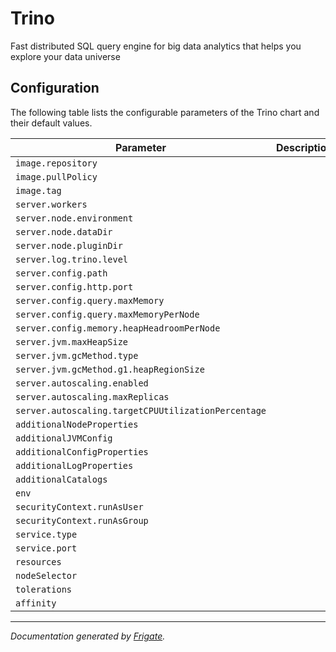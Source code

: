 
Trino
===========

Fast distributed SQL query engine for big data analytics that helps you explore your data universe


## Configuration

The following table lists the configurable parameters of the Trino chart and their default values.

| Parameter                | Description             | Default        |
| ------------------------ | ----------------------- | -------------- |
| `image.repository` |  | `"trinodb/trino"` |
| `image.pullPolicy` |  | `"IfNotPresent"` |
| `image.tag` |  | `"latest"` |
| `server.workers` |  | `2` |
| `server.node.environment` |  | `"production"` |
| `server.node.dataDir` |  | `"/data/trino"` |
| `server.node.pluginDir` |  | `"/usr/lib/trino/plugin"` |
| `server.log.trino.level` |  | `"INFO"` |
| `server.config.path` |  | `"/etc/trino"` |
| `server.config.http.port` |  | `8080` |
| `server.config.query.maxMemory` |  | `"4GB"` |
| `server.config.query.maxMemoryPerNode` |  | `"1GB"` |
| `server.config.memory.heapHeadroomPerNode` |  | `"1GB"` |
| `server.jvm.maxHeapSize` |  | `"8G"` |
| `server.jvm.gcMethod.type` |  | `"UseG1GC"` |
| `server.jvm.gcMethod.g1.heapRegionSize` |  | `"32M"` |
| `server.autoscaling.enabled` |  | `false` |
| `server.autoscaling.maxReplicas` |  | `5` |
| `server.autoscaling.targetCPUUtilizationPercentage` |  | `50` |
| `additionalNodeProperties` |  | `{}` |
| `additionalJVMConfig` |  | `{}` |
| `additionalConfigProperties` |  | `{}` |
| `additionalLogProperties` |  | `{}` |
| `additionalCatalogs` |  | `{}` |
| `env` |  | `[]` |
| `securityContext.runAsUser` |  | `1000` |
| `securityContext.runAsGroup` |  | `1000` |
| `service.type` |  | `"ClusterIP"` |
| `service.port` |  | `8080` |
| `resources` |  | `{}` |
| `nodeSelector` |  | `{}` |
| `tolerations` |  | `[]` |
| `affinity` |  | `{}` |



---
_Documentation generated by [Frigate](https://frigate.readthedocs.io)._

